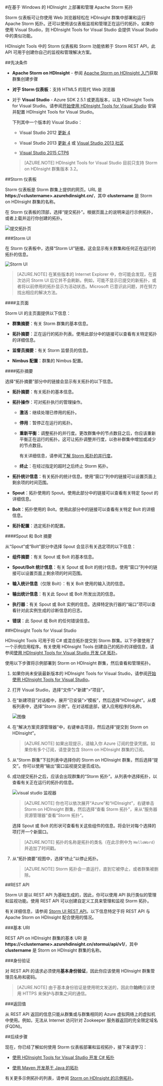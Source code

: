 <properties
   pageTitle="在 HDInsight 上部署和管理 Apache Storm 拓扑 | Azure"
   description="了解如何使用 HDInsight 上的 Storm 仪表板部署、监视和管理 Apache Storm 拓扑。使用 Hadoop Tools for Visual Studio。"
   services="hdinsight"
   documentationCenter=""
   authors="Blackmist"
   manager="paulettm"
   editor="cgronlun"
	tags="azure-portal"/>

<tags
	ms.service="hdinsight"
	ms.date="02/22/2016"
	wacn.date="03/28/2016"/>

#在基于 Windows 的 HDInsight 上部署和管理 Apache Storm 拓扑

Storm 仪表板可让你使用 Web 浏览器轻松在 HDInsight 群集中部署和运行 Apache Storm 拓扑。还可以使用该仪表板监视和管理正在运行的拓扑。如果你使用 Visual Studio，则 HDInsight Tools for Visual Studio 会提供 Visual Studio 中的类似功能。

HDInsight Tools 中的 Storm 仪表板和 Storm 功能依赖于 Storm REST API，此 API 可用于创建你自己的监视和管理解决方案。

##先决条件

* **Apache Storm on HDInsight** - 参阅 <a href="/documentation/articles/hdinsight-apache-storm-tutorial-get-started" target="_blank">Apache Storm on HDInsight 入门</a>获取群集创建步骤

* **对于 Storm 仪表板**：支持 HTML5 的现代 Web 浏览器

* 对于 **Visual Studio** - Azure SDK 2.5.1 或更高版本，以及 HDInsight Tools for Visual Studio。请参阅<a href="/documentation/articles/hdinsight-hadoop-visual-studio-tools-get-started" target="_blank">开始使用 HDInsight Tools for Visual Studio</a> 安装并配置 HDInsight Tools for Visual Studio。

	下列其中一个版本的 Visual Studio：

	* Visual Studio 2012 <a href="http://www.microsoft.com/download/details.aspx?id=39305" target="_blank">更新 4</a>

	* Visual Studio 2013 <a href="http://www.microsoft.com/download/details.aspx?id=44921" target="_blank">更新 4</a> 或 <a href="http://download.microsoft.com/download/7/1/B/71BA74D8-B9A0-4E6C-9159-A8335D54437E/vs_community.exe" target="_blank">Visual Studio 2013 社区</a>

	* <a href="http://visualstudio.com/downloads/visual-studio-2015-ctp-vs" target="_blank">Visual Studio 2015 CTP6</a>

	> [AZURE.NOTE] HDInsight Tools for Visual Studio 目前只支持 Storm on HDInsight 群集版本 3.2。

##Storm 仪表板

Storm 仪表板是 Storm 群集上提供的网页。URL 是 **https://&lt;clustername>.azurehdinsight.cn/**，其中 **clustername** 是 Storm on HDInsight 群集的名称。

在 Storm 仪表板的顶部，选择“提交拓扑”。根据页面上的说明来运行示例拓扑，或者上载并运行你创建的拓扑。

![提交拓扑页][storm-dashboard-submit]

###Storm UI

在 Storm 仪表板中，选择“Storm UI”链接。这会显示有关群集和任何正在运行的拓扑的信息。

![Storm UI][storm-dashboard-ui]

> [AZURE.NOTE] 在某些版本的 Internet Explorer 中，你可能会发现，在首次访问 Storm UI 后它并不会刷新。例如，可能不显示已提交的新拓扑，或者将以前停用的拓扑显示为活动状态。Microsoft 已意识此问题，并在努力找出相应的解决方法。

####主页面

Storm UI 的主页面提供以下信息：

* **群集摘要**：有关 Storm 群集的基本信息。

* **拓扑摘要**：正在运行的拓扑列表。使用此部分中的链接可以查看有关特定拓扑的详细信息。

* **监督员摘要**：有关 Storm 监督员的信息。

* **Nimbus 配置**：群集的 Nimbus 配置。

####拓扑摘要

选择“拓扑摘要”部分中的链接会显示有关拓扑的以下信息。

* **拓扑摘要**：有关拓扑的基本信息。

* **拓扑操作**：可对拓扑执行的管理操作。

	* **激活**：继续处理已停用的拓扑。

	* **停用**：暂停正在运行的拓扑。

	* **重新平衡**：调整拓扑的并行度。更改群集中的节点数目之后，你应该重新平衡正在运行的拓扑。这可让拓扑调整并行度，以弥补群集中增加或减少的节点数目。

		有关详细信息，请参阅<a href="http://storm.apache.org/documentation/Understanding-the-parallelism-of-a-Storm-topology.html" target="_blank">了解 Storm 拓扑的并行度</a>。

	* **终止**：在经过指定的超时之后终止 Storm 拓扑。

* **拓扑统计信息**：有关拓扑的统计信息。使用“窗口”列中的链接可以设置页面上剩余项的时间范围。

* **Spout**：拓扑使用的 Spout。使用此部分中的链接可以查看有关特定 Spout 的详细信息。

* **Bolt**：拓扑使用的 Bolt。使用此部分中的链接可以查看有关特定 Bolt 的详细信息。

* **拓扑配置**：选定拓扑的配置。

####Spout 和 Bolt 摘要

从“Spout”或“Bolt”部分中选择 Spout 会显示有关选定项的以下信息：

* **组件摘要**：有关 Spout 或 Bolt 的基本信息。

* **Spout/Bolt 统计信息**：有关 Spout 或 Bolt 的统计信息。使用“窗口”列中的链接可以设置页面上剩余项的时间范围。

* **输入统计信息**（仅限 Bolt）：有关 Bolt 使用的输入流的信息。

* **输出统计信息**：有关此 Spout 或 Bolt 所发出流的信息。

* **执行器**：有关 Spout 或 Bolt 实例的信息。选择特定执行器的“端口”项可以查看针对此实例生成的诊断信息的日志。

* **错误**：此 Spout 或 Bolt 的任何错误信息。

##HDInsight Tools for Visual Studio

HDInsight Tools 可用于将 C# 或混合拓扑提交到 Storm 群集。以下步骤使用了一个示例应用程序。有关使用 HDInsight Tools 创建自己的拓扑的详细信息，请参阅[使用 HDInsight Tools for Visual Studio 开发 C# 拓扑](/documentation/articles/hdinsight-storm-develop-csharp-visual-studio-topology)。

使用以下步骤将示例部署到 Storm on HDInsight 群集，然后查看和管理拓扑。

1. 如果你尚未安装最新版本的 HDInsight Tools for Visual Studio，请参阅<a href="/documentation/articles/hdinsight-hadoop-visual-studio-tools-get-started" target="_blank">开始使用 HDInsight Tools for Visual Studio</a>。

2. 打开 Visual Studio，选择“文件”>“新建”>“项目”。

3. 在“新建项目”对话框中，展开“已安装”>“模板”，然后选择“HDInsight”。从模板列表中，选择“Storm 示例”。在对话框底部，键入应用程序的名称。

	![图像](./media/hdinsight-storm-deploy-monitor-topology/sample.png)

1. 在“解决方案资源管理器”中，右键单击项目，然后选择“提交到 Storm on HDInsight”。

	> [AZURE.NOTE] 如果出现提示，请输入你 Azure 订阅的登录凭据。如果你有多个订阅，请登录包含 Storm on HDInsight 群集的订阅。

2. 从“Storm 群集”下拉列表中选择你的 Storm on HDInsight 群集，然后选择“提交”。你可以使用“输出”窗口监视提交是否成功。

3. 成功提交拓扑之后，应该会出现群集的“Storm 拓扑”。从列表中选择拓扑，以查看有关正在运行的拓扑的信息。

	![visual studio 监视器](./media/hdinsight-storm-deploy-monitor-topology/vsmonitor.png)

	> [AZURE.NOTE] 你也可以依次展开“Azure”和“HDInsight”，右键单击 Storm on HDInsight 群集，然后选择“查看 Storm 拓扑”，来从“服务器资源管理器”查看“Storm 拓扑”。

	选择 Spout 或 Bolt 的形状可查看有关这些组件的信息。将会针对每个选择的项打开一个新窗口。
    
    > [AZURE.NOTE] 拓扑的名称是拓扑的类名（在此示例中为 `HelloWord`）并追加了时间戳。

4. 从“拓扑摘要”视图中，选择“终止”以停止拓扑。

	> [AZURE.NOTE] Storm 拓扑会一直运行，直到它被停止，或者群集被删除。

##REST API

Storm UI 是以 REST API 为基础生成的，因此，你可以使用 API 执行类似的管理和监视功能。使用 REST API 可以创建自定义工具来管理和监视 Storm 拓扑。

有关详细信息，请参阅 [Storm UI REST API](https://github.com/apache/storm/blob/0.9.3-branch/STORM-UI-REST-API.md)。以下信息特定于将 REST API 与 Apache Storm on HDInsight 配合使用的情况。

###基本 URI

REST API on HDInsight 群集的基本 URI 是 **https://&lt;clustername>.azurehdinsight.cn/stormui/api/v1/**，其中 **clustername** 是 Storm on HDInsight 群集的名称。

###身份验证

对 REST API 的请求必须使用**基本身份验证**，因此你应该使用 HDInsight 群集管理员名称和密码。

> [AZURE.NOTE] 由于基本身份验证是使用明文发送的，因此你**始终**应该使用 HTTPS 来保护与群集之间的通信。

###返回值

从 REST API 返回的信息只能从群集或与群集相同的 Azure 虚拟网络上的虚拟机中使用。例如，无法从 Internet 访问针对 Zookeeper 服务器返回的完全限定域名 (FQDN)。

##后续步骤

现在，你已经了解如何使用 Storm 仪表板部署和监视拓扑，接下来请学习：

* [使用 HDInsight Tools for Visual Studio 开发 C# 拓扑](/documentation/articles/hdinsight-storm-develop-csharp-visual-studio-topology)

* [使用 Maven 开发基于 Java 的拓扑](/documentation/articles/hdinsight-storm-develop-java-topology)

有关更多示例拓扑的列表，请参阅 [Storm on HDInsight 的示例拓扑](/documentation/articles/hdinsight-storm-example-topology)。

[hdinsight-dashboard]: ./media/hdinsight-storm-deploy-monitor-topology/dashboard-link.png
[storm-dashboard-submit]: ./media/hdinsight-storm-deploy-monitor-topology/submit.png
[storm-dashboard-ui]: ./media/hdinsight-storm-deploy-monitor-topology/storm-ui-summary.png

<!---HONumber=Mooncake_0307_2016-->